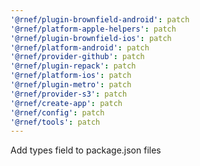 ```yaml
---
'@rnef/plugin-brownfield-android': patch
'@rnef/platform-apple-helpers': patch
'@rnef/plugin-brownfield-ios': patch
'@rnef/platform-android': patch
'@rnef/provider-github': patch
'@rnef/plugin-repack': patch
'@rnef/platform-ios': patch
'@rnef/plugin-metro': patch
'@rnef/provider-s3': patch
'@rnef/create-app': patch
'@rnef/config': patch
'@rnef/tools': patch
---
```


Add types field to package.json files
